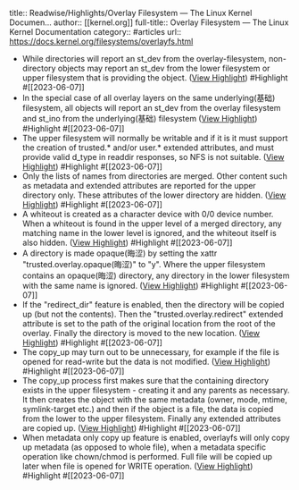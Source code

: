 title:: Readwise/Highlights/Overlay Filesystem — The Linux Kernel Documen...
author:: [[kernel.org]]
full-title:: Overlay Filesystem — The Linux Kernel Documentation
category:: #articles
url:: https://docs.kernel.org/filesystems/overlayfs.html

- While directories will report an st_dev from the overlay-filesystem, non-directory objects may report an st_dev from the lower filesystem or upper filesystem that is providing the object. ([View Highlight](https://read.readwise.io/read/01h2a7hh5bqg76wymswafdnwb4)) #Highlight #[[2023-06-07]]
- In the special case of all overlay layers on the same underlying(基础) filesystem, all objects will report an st_dev from the overlay filesystem and st_ino from the underlying(基础) filesystem ([View Highlight](https://read.readwise.io/read/01h2a7m7qavbjdrsjby43qjn5x)) #Highlight #[[2023-06-07]]
- The upper filesystem will normally be writable and if it is it must support the creation of trusted.* and/or user.* extended attributes, and must provide valid d_type in readdir responses, so NFS is not suitable. ([View Highlight](https://read.readwise.io/read/01h2a8bttw9d9c2mbjc2vxfmwb)) #Highlight #[[2023-06-07]]
- Only the lists of names from directories are merged. Other content such as metadata and extended attributes are reported for the upper directory only. These attributes of the lower directory are hidden. ([View Highlight](https://read.readwise.io/read/01h2a9q6tws2755fdsne40q2ep)) #Highlight #[[2023-06-07]]
- A whiteout is created as a character device with 0/0 device number. When a whiteout is found in the upper level of a merged directory, any matching name in the lower level is ignored, and the whiteout itself is also hidden. ([View Highlight](https://read.readwise.io/read/01h2a9r9nectxvad4sn73t433c)) #Highlight #[[2023-06-07]]
- A directory is made opaque(晦涩) by setting the xattr "trusted.overlay.opaque(晦涩)" to "y". Where the upper filesystem contains an opaque(晦涩) directory, any directory in the lower filesystem with the same name is ignored. ([View Highlight](https://read.readwise.io/read/01h2a9ryhr0kms0z2891ryrkva)) #Highlight #[[2023-06-07]]
- If the "redirect_dir" feature is enabled, then the directory will be copied up (but not the contents). Then the "trusted.overlay.redirect" extended attribute is set to the path of the original location from the root of the overlay. Finally the directory is moved to the new location. ([View Highlight](https://read.readwise.io/read/01h2aac7angdkmhm18vfxjd6vd)) #Highlight #[[2023-06-07]]
- The copy_up may turn out to be unnecessary, for example if the file is opened for read-write but the data is not modified. ([View Highlight](https://read.readwise.io/read/01h2abd6v24gyz3gjnx9qp1hyy)) #Highlight #[[2023-06-07]]
- The copy_up process first makes sure that the containing directory exists in the upper filesystem - creating it and any parents as necessary. It then creates the object with the same metadata (owner, mode, mtime, symlink-target etc.) and then if the object is a file, the data is copied from the lower to the upper filesystem. Finally any extended attributes are copied up. ([View Highlight](https://read.readwise.io/read/01h2abdb24bwnfdb2xrj5rd8rv)) #Highlight #[[2023-06-07]]
- When metadata only copy up feature is enabled, overlayfs will only copy up metadata (as opposed to whole file), when a metadata specific operation like chown/chmod is performed. Full file will be copied up later when file is opened for WRITE operation. ([View Highlight](https://read.readwise.io/read/01h2absv59vexrypt9438ypeny)) #Highlight #[[2023-06-07]]